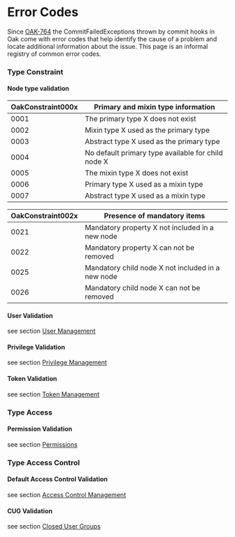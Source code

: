 <!--
   Licensed to the Apache Software Foundation (ASF) under one or more
   contributor license agreements.  See the NOTICE file distributed with
   this work for additional information regarding copyright ownership.
   The ASF licenses this file to You under the Apache License, Version 2.0
   (the "License"); you may not use this file except in compliance with
   the License.  You may obtain a copy of the License at

       http://www.apache.org/licenses/LICENSE-2.0

   Unless required by applicable law or agreed to in writing, software
   distributed under the License is distributed on an "AS IS" BASIS,
   WITHOUT WARRANTIES OR CONDITIONS OF ANY KIND, either express or implied.
   See the License for the specific language governing permissions and
   limitations under the License.
  -->

Error Codes
================================================================================

Since [OAK-764] the CommitFailedExceptions thrown by commit hooks in Oak come
with error codes that help identify the cause of a problem and locate additional
information about the issue. This page is an informal registry of common error codes.

### Type Constraint

#### Node type validation

| OakConstraint000x | Primary and mixin type information                 |
|-------------------|----------------------------------------------------|
| 0001              | The primary type X does not exist                  |
| 0002              | Mixin type X used as the primary type              |
| 0003              | Abstract type X used as the primary type           |
| 0004              | No default primary type available for child node X |
| 0005              | The mixin type X does not exist                    |
| 0006              | Primary type X used as a mixin type                |
| 0007              | Abstract type X used as a mixin type               |

| OakConstraint002x | Presence of mandatory items                       |
|-------------------|---------------------------------------------------|
| 0021              | Mandatory property X not included in a new node   |
| 0022              | Mandatory property X can not be removed           |
| 0025              | Mandatory child node X not included in a new node |
| 0026              | Mandatory child node X can not be removed         |

#### User Validation

see section [User Management](../security/user/default.html#validation)

#### Privilege Validation

see section [Privilege Management](../security/privilege/default.html#validation)

#### Token Validation

see section [Token Management](../security/authentication/tokenmanagement.html#validation)

### Type Access

#### Permission Validation

see section [Permissions](../security/permission/default.html#validation)

### Type Access Control

#### Default Access Control Validation

see section [Access Control Management](../security/accesscontrol/default.html#validation)

#### CUG Validation

see section [Closed User Groups](../security/authorization/cug.html#validation)

<!-- hidden references -->

[OAK-764]: https://issues.apache.org/jira/browse/OAK-764
